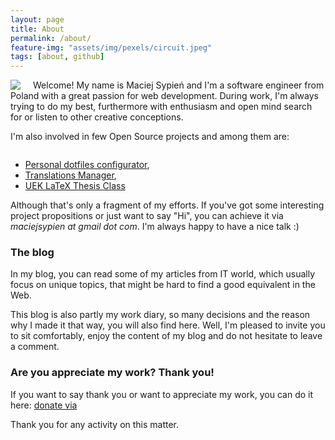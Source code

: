 ```yaml
---
layout: page
title: About
permalink: /about/
feature-img: "assets/img/pexels/circuit.jpeg"
tags: [about, github]
---
```


<img style="float: left; padding: 0 20px 0 0;" src="https://secure.gravatar.com/avatar/4d66c5a2d6be57e7cb9bdef200417b4d?s=200"/>

Welcome! My name is Maciej Sypień and I'm a software engineer from Poland with a great passion for web development.
During work, I'm always trying to do my best, furthermore with enthusiasm and open mind search for or listen to other creative conceptions.

I'm also involved in few Open Source projects and among them are:

<div style="clear: both"></div>

-   [Personal dotfiles configurator][github-dotfiles],
-   [Translations Manager][github-tr],
-   [UEK LaTeX Thesis Class][github-UEKThesis]

Although that's only a fragment of my efforts. If you've got some interesting project propositions or just want to say "Hi", you can achieve it via *maciejsypien at gmail dot com*. I'm always happy to have a nice talk :)

### The blog
In my blog, you can read some of my articles from IT world, which usually focus on unique topics, that might be hard to find a good equivalent in the Web.

This blog is also partly my work diary, so many decisions and the reason why I made it that way, you will also find here. Well, I'm pleased to invite you to sit comfortably, enjoy the content of my blog and do not hesitate to leave a comment.

### Are you appreciate my work? Thank you!
If you want to say thank you or want to appreciate my work, you can do it here: <a target="_blank" href="https://www.paypal.me/MaciejSypien">donate via <i class="fa fa-paypal"></i></a>

Thank you for any activity on this matter.

[github-dotfiles]: https://github.com/egel/dotfiles
[github-tr]: https://github.com/Contactis/translations-manager
[github-UEKThesis]: https://github.com/egel/uek-latex-thesis-class